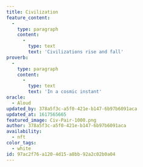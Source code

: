 ```yaml
---
title: Civilization
feature_content:
  -
    type: paragraph
    content:
      -
        type: text
        text: 'Civilizations rise and fall'
proverb:
  -
    type: paragraph
    content:
      -
        type: text
        text: 'In a cosmic instant'
oracle:
  - Aloud
updated_by: 378a5f3c-a5f0-421e-b147-6b97b6091aca
updated_at: 1617565665
featured_image: Civ-Pair-1000.png
author: 378a5f3c-a5f0-421e-b147-6b97b6091aca
availability:
  - nft
color_tags:
  - white
id: 97ac2f76-a120-4d15-a8bb-92a2c02b0a04
---
```

